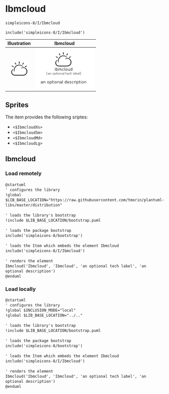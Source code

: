 # Ibmcloud


```text
simpleicons-8/I/Ibmcloud
```

```text
include('simpleicons-8/I/Ibmcloud')
```



| Illustration | Ibmcloud |
| :---: | :---: |
| ![illustration for Illustration](../../simpleicons-8/I/Ibmcloud.png) | ![illustration for Ibmcloud](../../simpleicons-8/I/Ibmcloud.Local.png) |



## Sprites
The item provides the following sriptes:

- `<$IbmcloudXs>`
- `<$IbmcloudSm>`
- `<$IbmcloudMd>`
- `<$IbmcloudLg>`





## Ibmcloud

### Load remotely
```plantuml
@startuml
' configures the library
!global $LIB_BASE_LOCATION="https://raw.githubusercontent.com/tmorin/plantuml-libs/master/distribution"

' loads the library's bootstrap
!include $LIB_BASE_LOCATION/bootstrap.puml

' loads the package bootstrap
include('simpleicons-8/bootstrap')

' loads the Item which embeds the element Ibmcloud
include('simpleicons-8/I/Ibmcloud')

' renders the element
Ibmcloud('Ibmcloud', 'Ibmcloud', 'an optional tech label', 'an optional description')
@enduml
```

### Load locally
```plantuml
@startuml
' configures the library
!global $INCLUSION_MODE="local"
!global $LIB_BASE_LOCATION="../.."

' loads the library's bootstrap
!include $LIB_BASE_LOCATION/bootstrap.puml

' loads the package bootstrap
include('simpleicons-8/bootstrap')

' loads the Item which embeds the element Ibmcloud
include('simpleicons-8/I/Ibmcloud')

' renders the element
Ibmcloud('Ibmcloud', 'Ibmcloud', 'an optional tech label', 'an optional description')
@enduml
```


